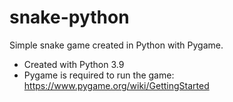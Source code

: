 # snake-python
Simple snake game created in Python with Pygame.

- Created with Python 3.9
- Pygame is required to run the game: https://www.pygame.org/wiki/GettingStarted
